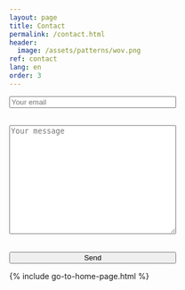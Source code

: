 ```yaml
---
layout: page
title: Contact
permalink: /contact.html
header:
  image: /assets/patterns/wov.png
ref: contact
lang: en  
order: 3
---
```

<div>
<form method="POST" action="https://formspree.io/alona_umali@yahoo.com" style="display: flex; flex-direction: column; justify-content: space-between; width: 300px; height: 300px;">
  <input type="email" name="email" placeholder="Your email">
  <textarea name="message" placeholder="Your message" style="height: 65%;"></textarea>
  <button type="submit">Send</button>
</form>
</div>

{% include go-to-home-page.html %}
